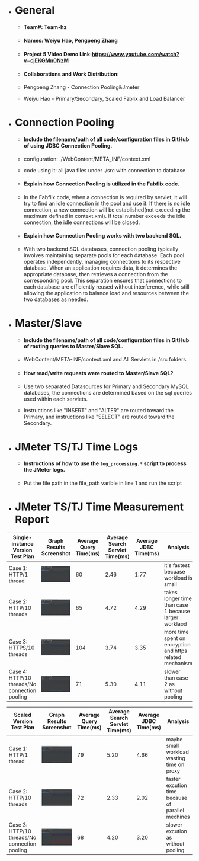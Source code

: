 - # General
    - #### Team#: Team-hz

    - #### Names: Weiyu Hao, Pengpeng Zhang

    - #### Project 5 Video Demo Link:https://www.youtube.com/watch?v=cjEKGMn0NzM


    - #### Collaborations and Work Distribution:
    - Pengpeng Zhang - Connection Pooling&Jmeter
    - Weiyu Hao - Primary/Secondary, Scaled Fablix and Load Balancer


- # Connection Pooling
    - #### Include the filename/path of all code/configuration files in GitHub of using JDBC Connection Pooling.
    - configuration: ./WebContent/META_INF/context.xml
    - code using it: all java files under ./src with connection to database

    - #### Explain how Connection Pooling is utilized in the Fabflix code.
    - In the Fabflix code, when a connection is required by servlet, it will try to find an idle connection in the pool and use it. If there is no idle connection, a new connection will be established(not exceeding the maximum defined in context.xml). If total number exceeds the idle connection, the idle connections will be closed. 

    - #### Explain how Connection Pooling works with two backend SQL.
    - With two backend SQL databases, connection pooling typically involves maintaining separate pools for each database. Each pool operates independently, managing connections to its respective database. When an application requires data, it determines the appropriate database, then retrieves a connection from the corresponding pool. This separation ensures that connections to each database are efficiently reused without interference, while still allowing the application to balance load and resources between the two databases as needed.


- # Master/Slave
    - #### Include the filename/path of all code/configuration files in GitHub of routing queries to Master/Slave SQL.
    - WebContent/META-INF/context.xml and All Servlets in /src folders.

    - #### How read/write requests were routed to Master/Slave SQL?
    - Use two separated Datasources for Primary and Secondary MySQL databases, the connections are determined based on the sql queries used within each servlets.
    - Instructions like "INSERT" and "ALTER" are routed toward the Primary, and instructions like "SELECT" are routed toward the Secondary.

- # JMeter TS/TJ Time Logs
    - #### Instructions of how to use the `log_processing.*` script to process the JMeter logs.
    - Put the file path in the file_path varible in line 1 and run the script


- # JMeter TS/TJ Time Measurement Report

| **Single-instance Version Test Plan**          | **Graph Results Screenshot**             | **Average Query Time(ms)** | **Average Search Servlet Time(ms)** | **Average JDBC Time(ms)** | **Analysis**                                              |
|------------------------------------------------|------------------------------------------|----------------------------|-------------------------------------|---------------------------|-----------------------------------------------------------|
| Case 1: HTTP/1 thread                          | ![](./img/t1.png)                       | 60                         | 2.46                                | 1.77                      | it's fastest becuase workload is small                    |
| Case 2: HTTP/10 threads                        | ![](./img/t2.png) | 65                         | 4.72                                | 4.29                      | takes longer time than case 1 because larger worklaod     |
| Case 3: HTTPS/10 threads                       | ![](./img/t3.png)               | 104                        | 3.74                                | 3.35                      | more time spent on encryption and https related mechanism |
| Case 4: HTTP/10 threads/No connection pooling  | ![](./img/test_case4.png)               | 71                         | 5.30                                | 4.11                      | slower than case 2 as without pooling                     |

| **Scaled Version Test Plan**                   | **Graph Results Screenshot** | **Average Query Time(ms)** | **Average Search Servlet Time(ms)** | **Average JDBC Time(ms)** | **Analysis**                                      |
|------------------------------------------------|------------------------------|----------------------------|-------------------------------------|---------------------------|---------------------------------------------------|
| Case 1: HTTP/1 thread                          | ![](./img/ms1.png)   | 79                         | 5.20                                | 4.66                      | maybe small workload wasting time on proxy        |
| Case 2: HTTP/10 threads                        | ![](./img/ms2.png)   | 72                         | 2.33                                | 2.02                      | faster excution time because of parallel mechines |
| Case 3: HTTP/10 threads/No connection pooling  | ![](./img/ms3.png)   | 68                         | 4.20                                | 3.20                      | slower excution as without pooling                |
